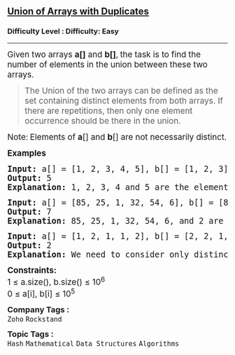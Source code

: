 <h2><a href="https://www.geeksforgeeks.org/problems/union-of-two-arrays3538/1?page=1&company=Zoho&sortBy=submissions">Union of Arrays with Duplicates</a></h2><h3>Difficulty Level : Difficulty: Easy</h3><hr><div class="problems_problem_content__Xm_eO"><p><span style="font-size: 14pt;">Given two arrays&nbsp;<strong>a[]</strong> and&nbsp;<strong>b[]</strong>,<strong>&nbsp;</strong>the&nbsp;task is to find the number of elements in the union between these two arrays.</span></p>
<blockquote>
<p><span style="font-size: 14pt;">The Union of the two arrays can be defined as the set containing distinct elements from both arrays. If there are repetitions, then only one element occurrence should be there in the union.</span></p>
</blockquote>
<p><span style="font-size: 14pt;">Note:<strong>&nbsp;</strong>Elements of <strong>a</strong>[] and <strong>b</strong>[] are not necessarily distinct.</span></p>
<p><span style="font-size: 14pt;"><strong>Examples</strong></span></p>
<pre style="position: relative;"><span style="font-size: 14pt;"><strong>Input:</strong> a[] = [1, 2, 3, 4, 5], b[] = [1, 2, 3]
<strong>Output: </strong>5<strong>
Explanation: </strong>1, 2, 3, 4 and 5 are the elements which comes in the union setof both arrays. So count is 5.
</span><div class="open_grepper_editor" title="Edit &amp; Save To Grepper"></div></pre>
<pre style="position: relative;"><span style="font-size: 14pt;"><strong>Input: </strong>a[] =<strong> </strong>[85, 25, 1, 32, 54, 6], b[] = [85, 2] <br><strong>Output: </strong>7<strong>
Explanation: </strong>85, 25, 1, 32, 54, 6, and 2 are the elements which comes in the union set of both arrays. So count is 7.</span><div class="open_grepper_editor" title="Edit &amp; Save To Grepper"></div></pre>
<pre style="position: relative;"><span style="font-size: 14pt;"><strong>Input: </strong>a[] =<strong> </strong>[1, 2, 1, 1, 2], b[] = [2, 2, 1, 2, 1] <br><strong>Output: </strong>2<strong>
Explanation: </strong>We need to consider only distinct. So count is 2.</span><div class="open_grepper_editor" title="Edit &amp; Save To Grepper"></div></pre>
<p><span style="font-size: 14pt;"><strong>Constraints:</strong></span><br><span style="font-size: 14pt;">1 ≤ a.size(), b.size() ≤ 10<sup>6<br></sup>0 ≤ a[i], b[i] ≤&nbsp;10<sup>5</sup></span></p></div><p><span style=font-size:18px><strong>Company Tags : </strong><br><code>Zoho</code>&nbsp;<code>Rockstand</code>&nbsp;<br><p><span style=font-size:18px><strong>Topic Tags : </strong><br><code>Hash</code>&nbsp;<code>Mathematical</code>&nbsp;<code>Data Structures</code>&nbsp;<code>Algorithms</code>&nbsp;